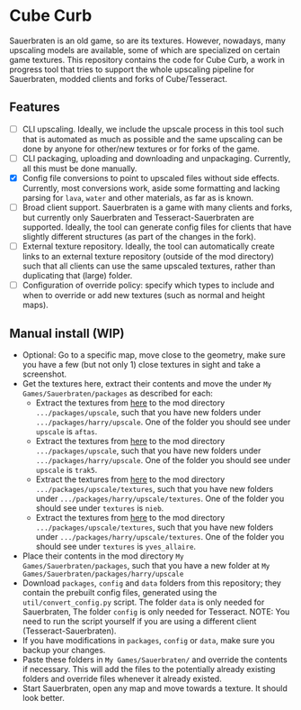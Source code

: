 # Cube Curb

Sauerbraten is an old game, so are its textures. However, nowadays, many upscaling models are available, some of which are specialized on certain game textures. This repository contains the code for Cube Curb, a work in progress tool that tries to support the whole upscaling pipeline for Sauerbraten, modded clients and forks of Cube/Tesseract.

## Features

- [ ] CLI upscaling. Ideally, we include the upscale process in this tool such that is automated as much as possible and the same upscaling can be done by anyone for other/new textures or for forks of the game.
- [ ] CLI packaging, uploading and downloading and unpackaging. Currently, all this must be done manually.
- [x] Config file conversions to point to upscaled files without side effects. Currently, most conversions work, aside some formatting and lacking parsing for `lava`, `water` and other materials, as far as is known.
- [ ] Broad client support. Sauerbraten is a game with many clients and forks, but currently only Sauerbraten and Tesseract-Sauerbraten are supported. Ideally, the tool can generate config files for clients that have slightly different structures (as part of the changes in the fork).
- [ ] External texture repository. Ideally, the tool can automatically create links to an external texture repository (outside of the mod directory) such that all clients can use the same upscaled textures, rather than duplicating that (large) folder.
- [ ] Configuration of override policy: specify which types to include and when to override or add new textures (such as normal and height maps).

## Manual install (WIP)

- Optional: Go to a specific map, move close to the geometry, make sure you have a few (but not only 1) close textures in sight and take a screenshot.
- Get the textures here, extract their contents and move the under `My Games/Sauerbraten/packages` as described for each:
    - Extract the textures from [here](https://de.skysend.ch/download/540c8c58e71fd808/#JusQGifEaoK_wnW7vqqzvQ) to the mod directory `.../packages/upscale`, such that you have new folders under `.../packages/harry/upscale`. One of the folder you should see under `upscale` is `aftas`.
    - Extract the textures from [here](https://de.skysend.ch/download/dcfbe8e8af88bed4/#ZirDy0ekxBnOPb4ag-OAfw) to the mod directory `.../packages/upscale`, such that you have new folders under `.../packages/harry/upscale`. One of the folder you should see under `upscale` is `trak5`.
    - Extract the textures from [here](https://de.skysend.ch/download/98f1e42b867cbe1d/#1sF0dpIA_AbD90wbgrWOqQ) to the mod directory `.../packages/upscale/textures`, such that you have new folders under `.../packages/harry/upscale/textures`. One of the folder you should see under `textures` is `nieb`.
    - Extract the textures from [here]() to the mod directory `.../packages/upscale/textures`, such that you have new folders under `.../packages/harry/upscale/textures`. One of the folder you should see under `textures` is `yves_allaire`.
- Place their contents in the mod directory `My Games/Sauerbraten/packages`, such that you have a new folder at `My Games/Sauerbraten/packages/harry/upscale`
- Download `packages`, `config` and `data` folders from this repository; they contain the prebuilt config files, generated using the `util/convert_config.py` script. The folder `data` is only needed for Sauerbraten, The folder `config` is only needed for Tesseract. NOTE: You need to run the script yourself if you are using a different client (Tesseract-Sauerbraten).
- If you have modifications in `packages`, `config` or `data`, make sure you backup your changes.
- Paste these folders in `My Games/Sauerbraten/` and override the contents if necessary. This will add the files to the potentially already existing folders and override files whenever it already existed.
- Start Sauerbraten, open any map and move towards a texture. It should look better.